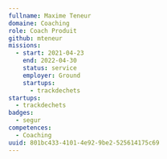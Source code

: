 ```yaml
---
fullname: Maxime Teneur
domaine: Coaching
role: Coach Produit
github: mteneur
missions:
  - start: 2021-04-23
    end: 2022-04-30
    status: service
    employer: Ground
    startups:
      - trackdechets
startups:
  - trackdechets
badges:
  - segur
competences:
  - Coaching
uuid: 801bc433-4101-4e92-9be2-525614175c69
---
```

